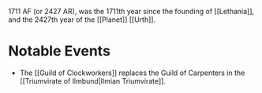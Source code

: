 1711 AF (or 2427 AR), was the 1711th year since the founding of [[Lethania]], and the 2427th year of the [[Planet]] [[Urth]].

# Notable Events
- The [[Guild of Clockworkers]] replaces the Guild of Carpenters in the [[Triumvirate of Ilmbund|Ilmian Triumvirate]].
